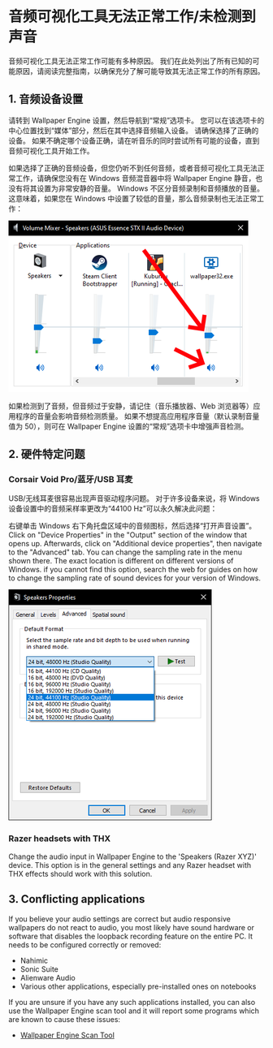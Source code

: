 # 音频可视化工具无法正常工作/未检测到声音

音频可视化工具无法正常工作可能有多种原因。 我们在此处列出了所有已知的可能原因，请阅读完整指南，以确保充分了解可能导致其无法正常工作的所有原因。

## 1. 音频设备设置
请转到 Wallpaper Engine 设置，然后导航到“常规”选项卡。 您可以在该选项卡的中心位置找到“媒体”部分，然后在其中选择音频输入设备。 请确保选择了正确的设备。 如果不确定哪个设备正确，请在听音乐的同时尝试所有可能的设备，直到音频可视化工具开始工作。

如果选择了正确的音频设备，但您仍听不到任何音频，或者音频可视化工具无法正常工作，请确保您没有在 Windows 音频混音器中将 Wallpaper Engine 静音，也没有将其设置为非常安静的音量。 Windows 不区分音频录制和音频播放的音量。 这意味着，如果您在 Windows 中设置了较低的音量，那么音频录制也无法正常工作：

![Raise volume and unmute Wallpaper Engine in the Windows audio mixer](./audiomixer.png)

如果检测到了音频，但音频过于安静，请记住（音乐播放器、Web 浏览器等）应用程序的音量会影响音频检测质量。 如果不想提高应用程序音量（默认录制音量值为 50），则可在 Wallpaper Engine 设置的“常规”选项卡中增强声音检测。

## 2. 硬件特定问题

### Corsair Void Pro/蓝牙/USB 耳麦

USB/无线耳麦很容易出现声音驱动程序问题。 对于许多设备来说，将 Windows 设备设置中的音频采样率更改为“44100 Hz”可以永久解决此问题：

右键单击 Windows 右下角托盘区域中的音频图标，然后选择“打开声音设置”。 Click on "Device Properties" in the "Output" section of the window that opens up. Afterwards, click on "Additional device properties", then navigate to the "Advanced" tab. You can change the sampling rate in the menu shown there. The exact location is different on different versions of Windows. if you cannot find this option, search the web for guides on how to change the sampling rate of sound devices for your version of Windows.

![Set the sampling rate to "24 bit, 44100 Hz"](./samplingrate.png)

### Razer headsets with THX

Change the audio input in Wallpaper Engine to the 'Speakers (Razer XYZ)' device. This option is in the general settings and any Razer headset with THX effects should work with this solution.

## 3. Conflicting applications

If you believe your audio settings are correct but audio responsive wallpapers do not react to audio, you most likely have sound hardware or software that disables the loopback recording feature on the entire PC. It needs to be configured correctly or removed:

* Nahimic
* Sonic Suite
* Alienware Audio
* Various other applications, especially pre-installed ones on notebooks

If you are unsure if you have any such applications installed, you can also use the Wallpaper Engine scan tool and it will report some programs which are known to cause these issues:

* [Wallpaper Engine Scan Tool](/debug/scantool.html)

